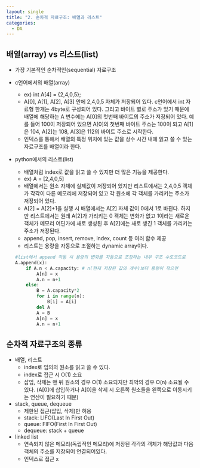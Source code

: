 ```yaml
---
layout: single
title: "2. 순차적 자료구조: 배열과 리스트"
categories: 
  - DA
---
```


## 배열(array) vs 리스트(list)

- 가장 기본적인 순차적인(sequential) 자료구조
- c언어에서의 배열(array)
    - ex) int A[4] = {2,4,0,5};
    - A[0], A[1], A[2], A[3] 안에 2,4,0,5 자체가 저장되어 있다.
    c언어에서 int 자료형 한개는 4byte로 구성되어 있다. 그리고 바이트 별로 주소가 있기 때문에 배열에 해당하는 A 변수에는 A[0]의 첫번째 바이트의 주소가 저장되어 있다. 예를 들어 100이 저장되어 있으면 A[0]의 첫번째 바이트 주소는 100이 되고 A[1]은 104, A[2]는 108, A[3]은 112의 바이트 주소로 시작한다.
    - 인덱스를 통해서 배열의 특정 위치에 있는 값을 상수 시간 내에 읽고 쓸 수 있는 자료구조를 배열이라 한다.
- python에서의 리스트(list)
    - 배열처럼 index로 값을 읽고 쓸 수 있지만 더 많은 기능을 제공한다.
    - ex) A = [2,4,0,5]
    - 배열에서는 원소 자체에 실제값이 저장되어 있지만 리스트에서는 2,4,0,5 객체가 각각이 다른 메모리에 저장되어 있고 각 원소에 각 객체를 가리키는 주소가 저장되어 있다.
    - A[2] = A[2]+1을 실행 시 배열에서는 A[2] 자체 값이 0에서 1로 바뀐다. 하지만 리스트에서는 원래 A[2]가 가리키는 0 객체는 변화가 없고 1이라는 새로운 객체가 메모리 어딘가에 새로 생성된 후 A[2]에는 새로 생긴 1 객체를 가리키는 주소가 저장된다.
    - append, pop, insert, remove, index, count 등 여러 함수 제공
    - 리스트는 용량을 자동으로 조절하는  dynamic array이다.
    
    ```python
    #list에서 append 작동 시 용량의 변화를 자동으로 조정하는 내부 구조 수도코드로
    A.append(x):
    	if A.n < A.capacity: # n(현재 저장된 값의 개수)보다 용량이 작으면
    		A[n] = x  
    		A.n = n+1
    	else:
    		B = A.capacity*2
    		for i in range(n):
    			B[i] = A[i]
    		del A
    		A = B
    		A[n] = x
    		A.n = n+1
    ```
    

## 순차적 자료구조의 종류

- 배열, 리스트
    - index로 임의의 원소를 읽고 쓸 수 있다.
    - index로 접근 시 O(1) 소요
    - 삽입, 삭제는 맨 뒤 원소의 경우 O(1) 소요되지만 최악의 경우 O(n) 소요될 수 있다. (A[0]에 삽입하거나 A[0]을 삭제 시 오른쪽 원소들을 왼쪽으로 이동시키는 연산이 필요하기 때문)
- stack, queue, dequeue
    - 제한된 접근(삽입, 삭제)만 허용
    - stack: LIFO(Last In First Out)
    - queue: FIFO(First In First Out)
    - dequeue: stack + queue
- linked list
    - 연속되지 않은 메모리(독립적인 메모리)에 저장된 각각의 객체가 해당값과 다음 객체의 주소를 저장되어 연결되어있다.
    - 인덱스로 접근 x